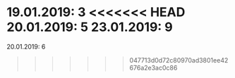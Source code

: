 19.01.2019: 3
<<<<<<< HEAD
20.01.2019: 5
23.01.2019: 9
=======
20.01.2019: 6
>>>>>>> 047713d0d72c80970ad3801ee42676a2e3ac0c86
